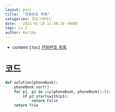 ```yaml
---
layout: post
title:  "전화번호 목록"
categories: 프로그래머스
date:   2021-01-19 11:40:18 +0800
tags: Lv.2
author: Haribo
---
```


* content
{:toc}
[전화번호 목록](https://school.programmers.co.kr/learn/courses/30/lessons/42577)

# 코드

```python
def solution(phoneBook):
    phoneBook.sort()
    for p1, p2 in zip(phoneBook, phoneBook[1:]):
        if p2.startswith(p1):
            return False
    return True
```




